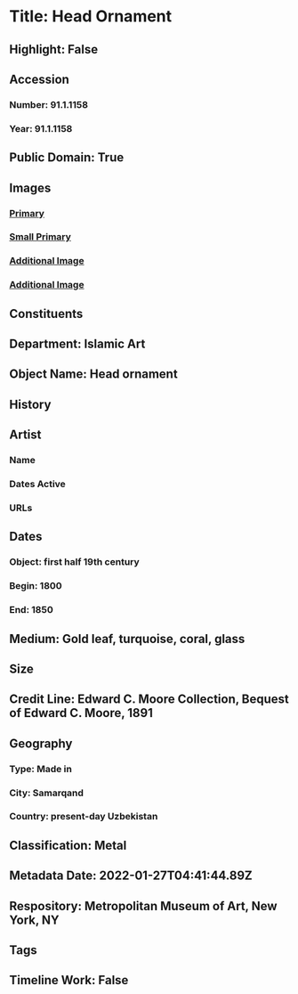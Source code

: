 # Title: Head Ornament
## Highlight: False
## Accession
### Number: 91.1.1158
### Year: 91.1.1158
## Public Domain: True
## Images
### [Primary](https://images.metmuseum.org/CRDImages/is/original/91.1.1158.jpg)
### [Small Primary](https://images.metmuseum.org/CRDImages/is/web-large/91.1.1158.jpg)
### [Additional Image](https://images.metmuseum.org/CRDImages/is/original/LC-91_1_1158-view2.jpg)
### [Additional Image](https://images.metmuseum.org/CRDImages/is/original/LC-91_1_1158.jpg)
## Constituents
## Department: Islamic Art
## Object Name: Head ornament
## History
## Artist
### Name
### Dates Active
### URLs
## Dates
### Object: first half 19th century
### Begin: 1800
### End: 1850
## Medium: Gold leaf, turquoise, coral, glass
## Size
## Credit Line: Edward C. Moore Collection, Bequest of Edward C. Moore, 1891
## Geography
### Type: Made in
### City: Samarqand
### Country: present-day Uzbekistan
## Classification: Metal
## Metadata Date: 2022-01-27T04:41:44.89Z
## Respository: Metropolitan Museum of Art, New York, NY
## Tags
## Timeline Work: False